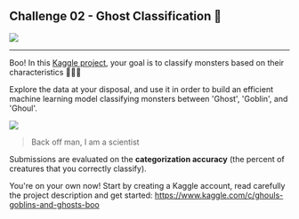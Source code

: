 ## Challenge 02 - Ghost Classification  👻


![](https://cdn-images-1.medium.com/max/1200/1*b2qwPzGKaj9qBR6h6umflg.jpeg)

---

Boo! In this [Kaggle project](https://www.kaggle.com/c/ghouls-goblins-and-ghosts-boo), your goal is to classify monsters based on their characteristics 👻🎃👹

Explore the data at your disposal, and use it in order to build an efficient machine learning model classifying monsters between 'Ghost', 'Goblin', and 'Ghoul'.

![](https://img.cinemablend.com/cb/c/d/1/2/9/2/cd129272d2014f66df88924b8090673aa37b372700a03ba17fdb8ba8b8fb6eb3.jpg)

> Back off man, I am a scientist

Submissions are evaluated on the **categorization accuracy** (the percent of creatures that you correctly classify).

You're on your own now! Start by creating a Kaggle account, read carefully the project description and get started: https://www.kaggle.com/c/ghouls-goblins-and-ghosts-boo
